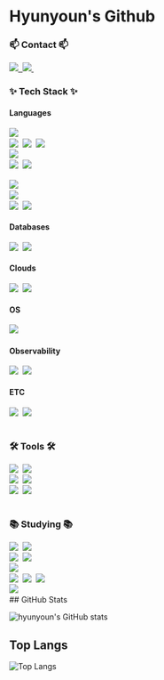 # Hyunyoun's Github

<h3>📫 Contact 📫</h3>
<div>
    <a href="https://buenhyden.github.io/">
        <img src="https://img.shields.io/badge/Blog-1EBC8F?style=for-the-badge&logo=github&logoColor=white" />&nbsp
    </a>
    <a href="mailto:chochyjj@gmail.com">
        <img src="https://img.shields.io/badge/chochyjj@gmail.com-D14836?style=for-the-badge&logo=gmail&logoColor=white"/>&nbsp
    </a>
</div>

<h3>✨ Tech Stack ✨</h3>
<div>
    <h4>Languages</h4>
    <div>
        <div>
            <img src="https://img.shields.io/badge/python-3776AB?style=for-the-badge&logo=python&logoColor=ffdd54" />&nbsp
        </div>
        <div>
            <div>
                <img src="https://img.shields.io/badge/Django-092E20?style=for-the-badge&logo=django&logoColor=ffdd54" />&nbsp
                <img src="https://img.shields.io/badge/flask-000000?style=for-the-badge&logo=flask&logoColor=ffdd54" />&nbsp
                <img src="https://img.shields.io/badge/FastAPI-009688?style=for-the-badge&logo=fastapi&logoColor=ffdd54" />&nbsp
            </div>
            <div>
                <img src="https://img.shields.io/badge/pandas-150458?style=for-the-badge&logo=pandas&logoColor=ffdd54" />&nbsp
            </div>
            <div>  
                <img src="https://img.shields.io/badge/requests-3670A0?style=for-the-badge&logo=requests&logoColor=ffdd54" />&nbsp
                <img src="https://img.shields.io/badge/BeautifulSoup-3670A0?style=for-the-badge&logo=beautifulsoup&logoColor=ffdd54" />&nbsp
            </div>
        </div>
        </br>
        <div>
            <img src="https://img.shields.io/badge/JavaScript-F7DF1E.svg?style=for-the-badge&logo=javascript&logoColor=white" />&nbsp
        </div>
        <div>
            <img src="https://img.shields.io/badge/node.js-5FA04E.svg?style=for-the-badge&logo=node.js&logoColor=white" />&nbsp
        </div>
        <div>
            <img src="https://img.shields.io/badge/express-000000.svg?style=for-the-badge&logo=express&logoColor=white" />&nbsp
            <img src="https://img.shields.io/badge/sequelize-52B0E7.svg?style=for-the-badge&logo=sequelize&logoColor=white" />&nbsp
        </div>
    </div>
</div>
<div>
    <div>
        <h4>Databases</h4>
        <div>
            <img src="https://img.shields.io/badge/MySQL-4479A1.svg?style=for-the-badge&logo=mysql&logoColor=white" />&nbsp
            <img src="https://img.shields.io/badge/MongoDB-47A248.svg?style=for-the-badge&logo=mongodb&logoColor=white" />&nbsp
        </div>
    </div>
    <div>
        <h4>Clouds</h4>
        <div>
            <img src="https://img.shields.io/badge/microsoft azure-0078D4.svg?style=for-the-badge&logo=microsoftazure&logoColor=white" />&nbsp
            <img src="https://img.shields.io/badge/naver cloud-03C75A.svg?style=for-the-badge&logo=naver&logoColor=white" />&nbsp
        </div>
    </div>
    <div>
        <h4>OS</h4>
        <div>
            <img src="https://img.shields.io/badge/Linux-FCC624.svg?style=for-the-badge&logo=linux&logoColor=white" />&nbsp
        </div>
    </div>
    <div>
        <h4>Observability</h4>
        <div>
            <img src="https://img.shields.io/badge/Prometheus-E6522C.svg?style=for-the-badge&logo=prometheus&logoColor=white" />&nbsp
            <img src="https://img.shields.io/badge/Grafana-F46800.svg?style=for-the-badge&logo=grafana&logoColor=white" />&nbsp
        </div>
    </div>
    <div>
        <h4>ETC</h4>
        <div>
            <img src="https://img.shields.io/badge/Opensearch-005EB8.svg?style=for-the-badge&logo=opensearch&logoColor=white" />&nbsp
            <img src="https://img.shields.io/badge/ElasticSearch-005571.svg?style=for-the-badge&logo=elasticsearch&logoColor=white" />&nbsp
        </div>
    </div>
</div>
</br>

<h3>🛠 Tools 🛠</h3>
<div>
    <img src="https://img.shields.io/badge/docker-2496ED.svg?style=for-the-badge&logo=docker&logoColor=white" />&nbsp
    <img src="https://img.shields.io/badge/kubernetes-326CE5.svg?style=for-the-badge&logo=kubernetes&logoColor=white" />&nbsp
</div>
<div>  
    <img src="https://img.shields.io/badge/git-F05033.svg?style=for-the-badge&logo=git&logoColor=white" />&nbsp
    <img src="https://img.shields.io/badge/github-181717.svg?style=for-the-badge&logo=github&logoColor=white" />&nbsp  
</div>
<div>
    <img src="https://img.shields.io/badge/Visual Studio Code-007ACC.svg?style=for-the-badge&logo=visualstudiocode&logoColor=black" />&nbsp  
    <img src="https://img.shields.io/badge/jupyter-2C2C32.svg?style=for-the-badge&logo=jupyter&logoColor=F37726" />&nbsp
</div>

</br>

<h3>📚 Studying 📚</h3>
<div>
    <img src="https://img.shields.io/badge/docker-2496ED.svg?style=for-the-badge&logo=docker&logoColor=white" />&nbsp
    <img src="https://img.shields.io/badge/kubernetes-326CE5.svg?style=for-the-badge&logo=kubernetes&logoColor=white" />&nbsp
</div>
<div>
    <img src="https://img.shields.io/badge/java-326CE5.svg?style=for-the-badge&logo=java&logoColor=white" />&nbsp
    <img src="https://img.shields.io/badge/spring boot-6DB33F.svg?style=for-the-badge&logo=springboot&logoColor=white" />&nbsp
</div>
<div>
    <img src="https://img.shields.io/badge/apache kafka-231F20.svg?style=for-the-badge&logo=apachekafka&logoColor=white" />&nbsp
</div>
<div>
    <img src="https://img.shields.io/badge/Redis-FF4438.svg?style=for-the-badge&logo=redis&logoColor=white" />&nbsp
    <img src="https://img.shields.io/badge/MySQL-4479A1.svg?style=for-the-badge&logo=mysql&logoColor=white" />&nbsp
    <img src="https://img.shields.io/badge/MongoDB-47A248.svg?style=for-the-badge&logo=mongodb&logoColor=white" />&nbsp
</div>
<div>
    <img src="https://img.shields.io/badge/Jenkins-D24939.svg?style=for-the-badge&logo=jenkins&logoColor=white" />&nbsp
</div>
## GitHub Stats

![hyunyoun's GitHub stats](https://github-readme-stats.vercel.app/api?username=buenhyden&show_icons=true&theme=radical)

## Top Langs

![Top Langs](https://github-readme-stats.vercel.app/api/top-langs/?username=buenhyden&layout=compact)
